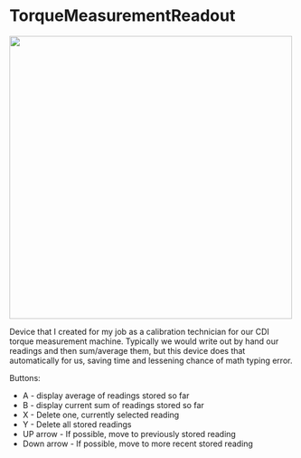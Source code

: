 # TorqueMeasurementReadout
<img src="https://github.com/user-attachments/assets/f10aab5e-732b-4901-8a9b-41dcac68cbb3" width="500">

Device that I created for my job as a calibration technician for our CDI torque measurement machine. Typically we would write out by hand our readings and then sum/average them, but this device does that automatically for us, saving time and lessening chance of math typing error.

Buttons:
  - A - display average of readings stored so far
  - B - display current sum of readings stored so far
  - X - Delete one, currently selected reading
  - Y - Delete all stored readings
  - UP arrow - If possible, move to previously stored reading
  - Down arrow - If possible, move to more recent stored reading
